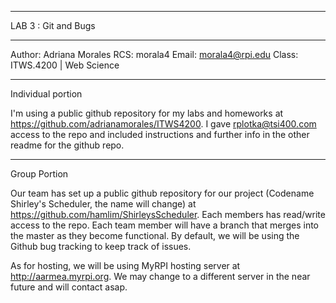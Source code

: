 ______________________________________________________________________________________________________



LAB 3 : Git and Bugs

______________________________________________________________________________________________________

Author: Adriana Morales
RCS: morala4
Email: morala4@rpi.edu
Class: ITWS.4200 | Web Science

______________________________________________________________________________________________________

Individual portion

I'm using a public github repository for my labs and homeworks at <https://github.com/adrianamorales/ITWS4200>. 
I gave <rplotka@tsi400.com> access to the repo and included instructions and further info in the other readme for 
the github repo. 

______________________________________________________________________________________________________

Group Portion

Our team has set up a public github repository for our project (Codename Shirley's Scheduler, the name will change)
at <https://github.com/hamlim/ShirleysScheduler>. Each members has read/write access to the repo. Each team member 
will have a branch that merges into the master as they become functional. By default, we will be using the Github bug 
tracking to keep track of issues. 

As for hosting, we will be using MyRPI hosting server at <http://aarmea.myrpi.org>. We may change to a different server
in the near future and will contact asap. 